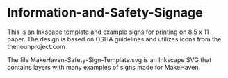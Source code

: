 # Information-and-Safety-Signage

This is an Inkscape template and example signs for printing on 8.5 x 11 paper. The design is based on OSHA guidelines and utilizes icons from the thenounproject.com

The file MakeHaven-Safety-Sign-Template.svg is an Inkscape SVG that contains layers with many examples of signs made for MakeHaven.
